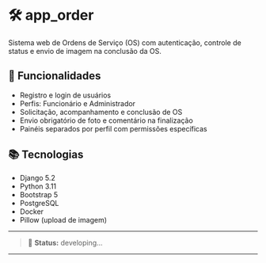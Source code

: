 # 🛠️ app_order

Sistema web de Ordens de Serviço (OS) com autenticação, controle de status e envio de imagem na conclusão da OS.

## 🔑 Funcionalidades

- Registro e login de usuários
- Perfis: Funcionário e Administrador
- Solicitação, acompanhamento e conclusão de OS
- Envio obrigatório de foto e comentário na finalização
- Painéis separados por perfil com permissões específicas

## 📚 Tecnologias

- Django 5.2
- Python 3.11
- Bootstrap 5
- PostgreSQL
- Docker
- Pillow (upload de imagem)

---

> 🧪 **Status:** developing...

---
